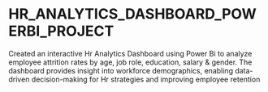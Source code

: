 # HR_ANALYTICS_DASHBOARD_POWERBI_PROJECT
Created an interactive Hr Analytics Dashboard using Power Bi to analyze employee attrition rates by age, job role, education, salary & gender. The dashboard provides insight into workforce demographics, enabling data-driven decision-making for Hr strategies and improving employee retention
